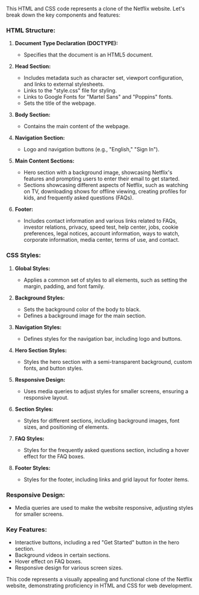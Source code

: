 This HTML and CSS code represents a clone of the Netflix website. Let's break down the key components and features:

### HTML Structure:

1. **Document Type Declaration (DOCTYPE):**
   - Specifies that the document is an HTML5 document.

2. **Head Section:**
   - Includes metadata such as character set, viewport configuration, and links to external stylesheets.
   - Links to the "style.css" file for styling.
   - Links to Google Fonts for "Martel Sans" and "Poppins" fonts.
   - Sets the title of the webpage.

3. **Body Section:**
   - Contains the main content of the webpage.

4. **Navigation Section:**
   - Logo and navigation buttons (e.g., "English," "Sign In").

5. **Main Content Sections:**
   - Hero section with a background image, showcasing Netflix's features and prompting users to enter their email to get started.
   - Sections showcasing different aspects of Netflix, such as watching on TV, downloading shows for offline viewing, creating profiles for kids, and frequently asked questions (FAQs).

6. **Footer:**
   - Includes contact information and various links related to FAQs, investor relations, privacy, speed test, help center, jobs, cookie preferences, legal notices, account information, ways to watch, corporate information, media center, terms of use, and contact.

### CSS Styles:

1. **Global Styles:**
   - Applies a common set of styles to all elements, such as setting the margin, padding, and font family.

2. **Background Styles:**
   - Sets the background color of the body to black.
   - Defines a background image for the main section.

3. **Navigation Styles:**
   - Defines styles for the navigation bar, including logo and buttons.

4. **Hero Section Styles:**
   - Styles the hero section with a semi-transparent background, custom fonts, and button styles.

5. **Responsive Design:**
   - Uses media queries to adjust styles for smaller screens, ensuring a responsive layout.

6. **Section Styles:**
   - Styles for different sections, including background images, font sizes, and positioning of elements.

7. **FAQ Styles:**
   - Styles for the frequently asked questions section, including a hover effect for the FAQ boxes.

8. **Footer Styles:**
   - Styles for the footer, including links and grid layout for footer items.

### Responsive Design:
   - Media queries are used to make the website responsive, adjusting styles for smaller screens.

### Key Features:
   - Interactive buttons, including a red "Get Started" button in the hero section.
   - Background videos in certain sections.
   - Hover effect on FAQ boxes.
   - Responsive design for various screen sizes.

This code represents a visually appealing and functional clone of the Netflix website, demonstrating proficiency in HTML and CSS for web development. 
